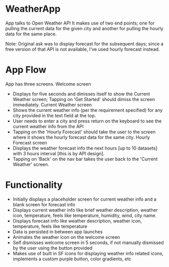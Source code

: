 # WeatherApp
App talks to Open Weather API
It makes use of two end points; one for pulling the current data for the given city and another for pulling the hourly data for the same place.

Note: Original ask was to display forecast for the subsequent days; since a free version of that API is not available, I've used hourly forecast instead.

# App Flow

App has three screens.
Welcome screen 
  - Displays for five seconds and dimisses itself to show the Current Weather screen; Tapping on 'Get Started' should dimiss the screen immediately.
Current Weather screen 
  - Shows the current weather info (per the requirement specified) for any city provided in the text field at the top.
  - User needs to enter a city and press return on the keyboard to see the current weather info from the API
  - Tapping on the 'Hourly Forecast' should take the user to the screen where it shows the hourly forecast data for the same city.
Hourly Forecast screen
  - Displays the weather forecast info the next hours [up to 10 datasets] with 3 hours interval [this is by API design].
  - Tapping on 'Back' on the nav bar takes the user back to the 'Current Weather' screen.

# Functionality
- Initially displays a placeholder screen for current weather info and a blank screen for forecast info
- Displays current weather info like brief weather description, weather icon, temperature, feels like temperature, humidity, wind, city name.
- Displays forecast info like weather description, weather icon, temperature, feels like temperature
- Data is persisted in between app launches
- Animates the weather icon on the welcome screen
- Self dismisses welcome screen in 5 seconds, if not manually dismissed by the user using the button provided
- Makes use of built in SF icons for displaying weather info related icons, implements a custom purple button, color gradients, etc

